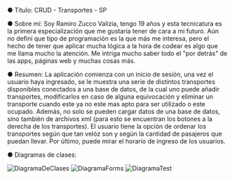 ● Título: CRUD - Transportes - SP

● Sobre mí: Soy Ramiro Zucco Valizia, tengo 19 años y esta tecnicatura es la primera especialización que me gustaría tener de cara a mi futuro. Aún no definí que tipo de programación es la que más me interesa, pero el hecho de tener que aplicar mucha lógica a la hora de codear es algo que me llama mucho la atención. Me intriga mucho saber todo el "por detrás" de las apps, páginas web y muchas cosas más. 

● Resumen: La aplicación comienza con un inicio de sesión, una vez el usuario haya ingresado, se le muestra una serie de distintos transportes disponibles conectados a una base de datos, de la cual uno puede añadir transportes, modificarlos en caso de alguna equivocación y eliminar un transporte cuando este ya no este mas apto para ser utilizado o este ocupado. Además, no solo se pueden cargar datos de una base de datos, sino también de archivos xml (para esto se encuentran los botones a la derecha de los transportes). El usuario tiene la opción de ordenar los transportes según que tan velóz son y según la cantidad de pasajeros que puedan llevar. Por último, puede mirar el horario de ingreso de los usuarios.

● Diagramas de clases: 

![DiagramaDeClases](https://github.com/RamiroZucco/Zucco.Ramiro.SegundoParcial./assets/108536000/db13be82-2461-460d-a001-07d26b6f513e)
![DiagramaForms](https://github.com/RamiroZucco/Zucco.Ramiro.SegundoParcial./assets/108536000/bfecab30-70d5-4914-ba16-edd93ac81c2b)
![DiagramaTest](https://github.com/RamiroZucco/Zucco.Ramiro.SegundoParcial./assets/108536000/99115aea-ff25-4276-88a2-035ac3195055)
